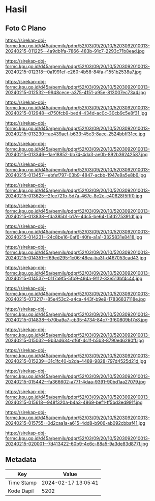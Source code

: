 # Hasil

## Foto C Plano

https://sirekap-obj-formc.kpu.go.id/d45a/pemilu/pdpr/52/03/09/20/10/5203092010013-20240215-011225--4a9db1fa-7866-483b-91c7-2293c71b8ead.jpg

https://sirekap-obj-formc.kpu.go.id/d45a/pemilu/pdpr/52/03/09/20/10/5203092010013-20240215-012318--0a1991ef-c260-4b58-84fa-f1551b2538a7.jpg

https://sirekap-obj-formc.kpu.go.id/d45a/pemilu/pdpr/52/03/09/20/10/5203092010013-20240215-012532--9948cece-a375-4151-a95e-813007ec73a4.jpg

https://sirekap-obj-formc.kpu.go.id/d45a/pemilu/pdpr/52/03/09/20/10/5203092010013-20240215-012948--d750fcb9-bed4-434d-ac0c-30cb9c5e8f31.jpg

https://sirekap-obj-formc.kpu.go.id/d45a/pemilu/pdpr/52/03/09/20/10/5203092010013-20240215-013230--ae439aef-b633-45e3-8aec-2524bbff31cc.jpg

https://sirekap-obj-formc.kpu.go.id/d45a/pemilu/pdpr/52/03/09/20/10/5203092010013-20240215-013346--1ae18852-bb74-4da3-ae0b-892b36242587.jpg

https://sirekap-obj-formc.kpu.go.id/d45a/pemilu/pdpr/52/03/09/20/10/5203092010013-20240215-013457--ebfef797-03b9-4847-acbb-1947e9a5e8b6.jpg

https://sirekap-obj-formc.kpu.go.id/d45a/pemilu/pdpr/52/03/09/20/10/5203092010013-20240215-013625--2fee721b-5d7a-467c-8e2e-c40628f5fff0.jpg

https://sirekap-obj-formc.kpu.go.id/d45a/pemilu/pdpr/52/03/09/20/10/5203092010013-20240215-013838--fda385b1-b17e-4dc5-be64-15fd275391df.jpg

https://sirekap-obj-formc.kpu.go.id/d45a/pemilu/pdpr/52/03/09/20/10/5203092010013-20240215-014231--24c8be16-0af6-40fe-a1a1-3325831e8418.jpg

https://sirekap-obj-formc.kpu.go.id/d45a/pemilu/pdpr/52/03/09/20/10/5203092010013-20240215-014351--f69ed295-1c06-48ea-ba3f-d467053cad43.jpg

https://sirekap-obj-formc.kpu.go.id/d45a/pemilu/pdpr/52/03/09/20/10/5203092010013-20240215-014537--0117a9f5-5fb9-494a-9112-33e513bf4c44.jpg

https://sirekap-obj-formc.kpu.go.id/d45a/pemilu/pdpr/52/03/09/20/10/5203092010013-20240215-073217--85e453c2-a4ca-443f-b9e9-17836837118e.jpg

https://sirekap-obj-formc.kpu.go.id/d45a/pemilu/pdpr/52/03/09/20/10/5203092010013-20240215-014838--b70ba9a7-cb35-4734-84c7-3f60809bf7e8.jpg

https://sirekap-obj-formc.kpu.go.id/d45a/pemilu/pdpr/52/03/09/20/10/5203092010013-20240215-015032--9b3ad634-df6f-4c1f-b5b3-8790ed6280ff.jpg

https://sirekap-obj-formc.kpu.go.id/d45a/pemilu/pdpr/52/03/09/20/10/5203092010013-20240215-015239--31c1fc40-b2da-4489-9828-797d4525d21d.jpg

https://sirekap-obj-formc.kpu.go.id/d45a/pemilu/pdpr/52/03/09/20/10/5203092010013-20240215-015442--fa366602-a771-4daa-9391-90bd1aa27079.jpg

https://sirekap-obj-formc.kpu.go.id/d45a/pemilu/pdpr/52/03/09/20/10/5203092010013-20240215-015618--948f320a-b4a3-4869-bef1-ff5bd3ed991f.jpg

https://sirekap-obj-formc.kpu.go.id/d45a/pemilu/pdpr/52/03/09/20/10/5203092010013-20240215-015755--0d2caa1a-a615-4dd8-b906-ab092cbbaf41.jpg

https://sirekap-obj-formc.kpu.go.id/d45a/pemilu/pdpr/52/03/09/20/10/5203092010013-20240215-020001--7d413422-60b9-4c6c-88a5-9a3de83d877f.jpg


## Metadata

| Key        | Value               |
| ---------- | ------------------- |
| Time Stamp | 2024-02-17 13:05:41 |
| Kode Dapil | 5202                |



